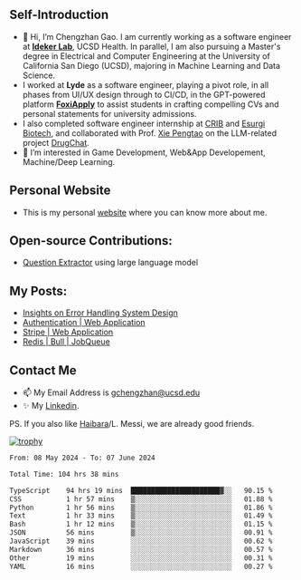 ## Self-Introduction
- 👋 Hi, I’m Chengzhan Gao. I am currently working as a software engineer at **[Ideker Lab](https://idekerlab.ucsd.edu/)**, UCSD Health. In parallel, I am also pursuing a Master's degree in Electrical and Computer Engineering at the University of California San Diego (UCSD), majoring in Machine Learning and Data Science.
- I worked at **Lyde** as a software engineer, playing a pivot role, in all phases from UI/UX design through to CI/CD, in the GPT-powered platform **[FoxiApply](https://lyde.io)** to assist students in crafting compelling CVs and personal statements for university admissions.
- I also completed software engineer internship at [CRIB](https://apps.apple.com/us/app/crib-for-roommates/id6468918103?platform=iphone) and [Esurgi Biotech](https://myesurgi.com/), and collaborated with Prof. [Xie Pengtao](https://pengtaoxie.github.io/) on the LLM-related project [DrugChat](https://github.com/UCSD-AI4H/drugchat).
- 👀 I’m interested in Game Development, Web&App Developement, Machine/Deep Learning.

## Personal Website
-  This is my personal [website](https://gaochengzhan.netlify.app/) where you can know more about me.

## Open-source Contributions:
- [Question Extractor](https://github.com/nestordemeure/question_extractor) using large language model

## My Posts:
- [Insights on Error Handling System Design](https://gaochengzhan.netlify.app/post/error-handling/)
- [Authentication | Web Application](https://gaochengzhan.netlify.app/post/authentication/)
- [Stripe | Web Application](https://gaochengzhan.netlify.app/post/stripe/)
- [Redis | Bull | JobQueue](https://gaochengzhan.netlify.app/post/job-queue/)

## Contact Me
- 📫 My Email Address is gchengzhan@ucsd.edu
- ✨ My [Linkedin](https://www.linkedin.com/in/chengzhan-christoffel-gao/).

PS. If you also like [Haibara](https://www.detectiveconanworld.com/wiki/Ai_Haibara)/L. Messi, we are already good friends.

[![trophy](https://github-profile-trophy.vercel.app/?username=gaochengzhan&theme=flat&row=1&margin-w=12)](https://github.com/ryo-ma/github-profile-trophy)

<!--START_SECTION:waka-->

```txt
From: 08 May 2024 - To: 07 June 2024

Total Time: 104 hrs 38 mins

TypeScript    94 hrs 19 mins  ██████████████████████▓░░   90.15 %
CSS           1 hr 57 mins    ▒░░░░░░░░░░░░░░░░░░░░░░░░   01.88 %
Python        1 hr 56 mins    ▒░░░░░░░░░░░░░░░░░░░░░░░░   01.86 %
Text          1 hr 33 mins    ▒░░░░░░░░░░░░░░░░░░░░░░░░   01.49 %
Bash          1 hr 12 mins    ▒░░░░░░░░░░░░░░░░░░░░░░░░   01.15 %
JSON          56 mins         ▒░░░░░░░░░░░░░░░░░░░░░░░░   00.91 %
JavaScript    39 mins         ░░░░░░░░░░░░░░░░░░░░░░░░░   00.62 %
Markdown      36 mins         ░░░░░░░░░░░░░░░░░░░░░░░░░   00.57 %
Other         19 mins         ░░░░░░░░░░░░░░░░░░░░░░░░░   00.31 %
YAML          16 mins         ░░░░░░░░░░░░░░░░░░░░░░░░░   00.27 %
```

<!--END_SECTION:waka-->

<!---
gaochengzhan/gaochengzhan is a ✨ special ✨ repository because its `README.md` (this file) appears on your GitHub profile.
You can click the Preview link to take a look at your changes.
--->
